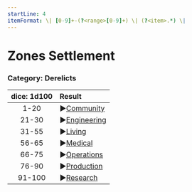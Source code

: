 ```yaml
---
startLine: 4
itemFormat: \| [0-9]+-(?<range>[0-9]+) \| (?<item>.*) \|
---
```

# Zones Settlement
### Category: Derelicts

| dice: 1d100 | Result |
|:----:|:-------|
| 1-20 | ▶[Community](Derelicts_Community_Area.md) |
| 21-30 | ▶[Engineering](Derelicts_Engineering_Area.md) |
| 31-55 | ▶[Living](Derelicts_Living_Area.md) |
| 56-65 | ▶[Medical](Derelicts_Medical_Area.md) |
| 66-75 | ▶[Operations](Derelicts_Operations_Area.md) |
| 76-90 | ▶[Production](Derelicts_Production_Area.md) |
| 91-100 | ▶[Research](Derelicts_Research_Area.md) |